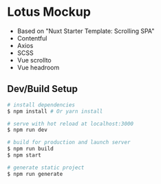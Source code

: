 # Lotus Mockup
* Based on "Nuxt Starter Template: Scrolling SPA"
* Contentful
* Axios
* SCSS
* Vue scrollto
* Vue headroom


## Dev/Build Setup

``` bash
# install dependencies
$ npm install # Or yarn install

# serve with hot reload at localhost:3000
$ npm run dev

# build for production and launch server
$ npm run build
$ npm start

# generate static project
$ npm run generate
```


